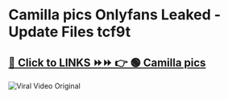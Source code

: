
 # Camilla pics Onlyfans Leaked - Update Files tcf9t

## <h2><a href="https://clipsfans.com/Camilla_pics&ref=git">🔗 Click to LINKS ⏩⏩ 👉 🟢 Camilla pics </a></h2>

<a href="https://clipsfans.com/Camilla_pics&ref=git" rel="nofollow" data-target="animated-image.originalLink"><img src="https://i.ibb.co.com/xMMVF88/686577567.gif" alt="Viral Video Original" style="max-width: 100%; display: inline-block;" data-target="animated-image.originalImage"></a>

